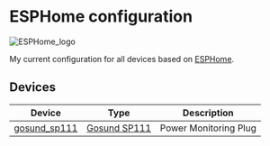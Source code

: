 # ESPHome configuration

![ESPHome_logo]

My current configuration for all devices based on [ESPHome].

## Devices

| Device  | Type  | Description |
| -- |:--:|:--:|
| [gosund_sp111]  | [Gosund SP111]  | Power Monitoring Plug |

[ESPHome]: https://esphome.io/
[ESPHome_logo]: https://esphome.io/_images/logo-text.svg
[Gosund SP111]: https://www.gosund.com/download/smart_plug/126.html
[gosund_sp111]: https://github.com/ImEmJay/esphome-config/blob/master/gosund_sp111_01.yml
